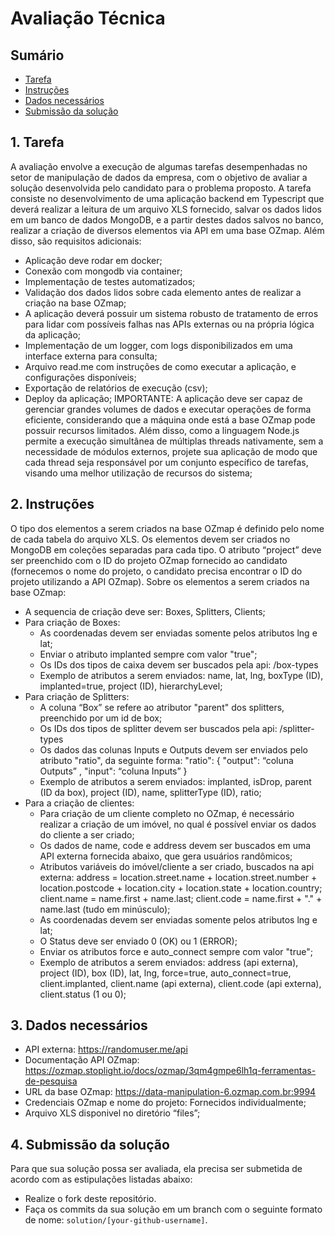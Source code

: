 # Avaliação Técnica

<a id="sumario"></a>
## Sumário

<!-- TOC -->
  * [Tarefa](#tarefa)
  * [Instruções](#instrucoes)
  * [Dados necessários](#dados)
  * [Submissão da solução](#submissao)
<!-- /TOC -->

<a id="tarefa"></a>
## 1. Tarefa

  A avaliação envolve a execução de algumas tarefas desempenhadas no setor de manipulação de dados da empresa, com o objetivo de avaliar a solução desenvolvida pelo candidato para o problema proposto. 
  A tarefa consiste no desenvolvimento de uma aplicação backend em Typescript que deverá realizar a leitura de um arquivo XLS fornecido, salvar os dados lidos em um banco de dados MongoDB, e a partir destes dados salvos no banco, realizar a criação de diversos elementos via API em uma base OZmap. Além disso, são requisitos adicionais:
 * Aplicação deve rodar em docker;
 * Conexão com mongodb via container;
 * Implementação de testes automatizados;
 * Validação dos dados lidos sobre cada elemento antes de realizar a criação na base OZmap;
 * A aplicação deverá possuir um sistema robusto de tratamento de erros para lidar com possíveis falhas nas APIs externas ou na própria lógica da aplicação;
 * Implementação de um logger, com logs disponibilizados em uma interface externa para consulta;
 * Arquivo read.me com instruções de como executar a aplicação, e configurações disponíveis;
 * Exportação de relatórios de execução (csv);
 * Deploy da aplicação;
  IMPORTANTE: A aplicação deve ser capaz de gerenciar grandes volumes de dados e executar operações de forma eficiente, considerando que a máquina onde está a base OZmap pode possuir recursos limitados. Além disso, como a linguagem Node.js permite a execução simultânea de múltiplas threads nativamente, sem a necessidade de módulos externos, projete sua aplicação de modo que cada thread seja responsável por um conjunto específico de tarefas, visando uma melhor utilização de recursos do sistema;
 
<a id="instrucoes"></a>
## 2. Instruções

 O tipo dos elementos a serem criados na base OZmap é definido pelo nome de cada tabela do arquivo XLS. Os elementos devem ser criados no MongoDB em coleções separadas para cada tipo. O atributo “project” deve ser preenchido com o ID do projeto OZmap fornecido ao candidato (fornecemos o nome do projeto, o candidato precisa encontrar o ID do projeto utilizando a API OZmap). Sobre os elementos a serem criados na base OZmap:
 * A sequencia de criação deve ser: Boxes, Splitters, Clients;
 * Para criação de Boxes:
   * As coordenadas devem ser enviadas somente pelos atributos lng e lat;
   * Enviar o atributo implanted sempre com valor "true";
   * Os IDs dos tipos de caixa devem ser buscados pela api: /box-types
   * Exemplo de atributos a serem enviados: name, lat, lng, boxType (ID), implanted=true, project (ID), hierarchyLevel;
 * Para criação de Splitters:
   * A coluna “Box” se refere ao atributor "parent" dos splitters, preenchido por um id de box;
   * Os IDs dos tipos de splitter devem ser buscados pela api: /splitter-types
   * Os dados das colunas Inputs e Outputs devem ser enviados pelo atributo "ratio", da seguinte forma:
     "ratio": {
       "output": “coluna Outputs” ,
       "input": “coluna Inputs” 
     }
   * Exemplo de atributos a serem enviados: implanted, isDrop, parent (ID da box), project (ID), name, splitterType (ID), ratio;
 * Para a criação de clientes:
   * Para criação de um cliente completo no OZmap, é necessário realizar a criação de um imóvel, no qual é possível enviar os dados do cliente a ser criado;
   * Os dados de name, code e address devem ser buscados em uma API externa fornecida abaixo, que gera usuários randômicos;
   * Atributos variáveis do imóvel/cliente a ser criado, buscados na api externa: address = location.street.name + location.street.number + location.postcode + location.city + location.state + location.country; client.name = name.first + name.last; client.code = name.first + "." + name.last (tudo em minúsculo);
   * As coordenadas devem ser enviadas somente pelos atributos lng e lat;
   * O Status deve ser enviado 0 (OK) ou 1 (ERROR);
   * Enviar os atributos force e auto_connect sempre com valor "true";
   * Exemplo de atributos a serem enviados: address (api externa), project (ID), box (ID), lat, lng, force=true, auto_connect=true, client.implanted, client.name (api externa), client.code (api externa), client.status (1 ou 0);

<a id="dados"></a>
## 3. Dados necessários
* API externa: https://randomuser.me/api
* Documentação API OZmap: https://ozmap.stoplight.io/docs/ozmap/3qm4gmpe6lh1q-ferramentas-de-pesquisa
* URL da base OZmap: https://data-manipulation-6.ozmap.com.br:9994
* Credenciais OZmap e nome do projeto: Fornecidos individualmente;
* Arquivo XLS disponivel no diretório “files”;

<a id="submissao"></a>
## 4. Submissão da solução

Para que sua solução possa ser avaliada, ela precisa ser submetida de acordo com as estipulações listadas abaixo:

* Realize o fork deste repositório.
* Faça os commits da sua solução em um branch com o seguinte formato de nome: `solution/[your-github-username]`.

